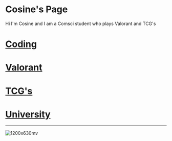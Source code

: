 # Cosine's Page

Hi I'm Cosine and I am a Comsci student who plays Valorant and TCG's

# [Coding](https://sineontan.github.io/Coding)

# [Valorant](https://sineontan.github.io/Valorant)

# [TCG's](https://sineontan.github.io/TCG)

# [University](https://sineontan.github.io/University)

---

![1200x630mv](https://github.com/user-attachments/assets/18aa02cc-653f-4ba9-97a9-6cdeab78a3fc)


